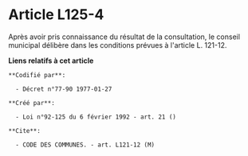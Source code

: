 # Article L125-4

Après avoir pris connaissance du résultat de la consultation, le conseil municipal délibère dans les conditions prévues à
l'article L. 121-12.

**Liens relatifs à cet article**

	**Codifié par**:

	  - Décret n°77-90 1977-01-27

	**Créé par**:

	  - Loi n°92-125 du 6 février 1992 - art. 21 ()

	**Cite**:

	  - CODE DES COMMUNES. - art. L121-12 (M)
